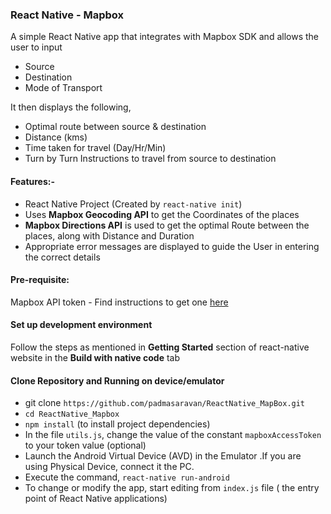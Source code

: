 ### React Native - Mapbox
A simple React Native app that integrates with Mapbox SDK and allows the user to input
- Source
- Destination
- Mode of Transport

It then displays the following,
- Optimal route between source & destination
- Distance (kms)
- Time taken for travel (Day/Hr/Min)
- Turn by Turn Instructions to travel from source to destination

#### Features:-
- React Native Project (Created by ```react-native init```)
- Uses **Mapbox Geocoding API** to get the Coordinates of the places
- **Mapbox Directions API** is used to  get the optimal Route between the places, along with Distance and Duration
- Appropriate error messages are displayed to guide the User in entering the correct details

#### Pre-requisite:

Mapbox API token - Find instructions to get one [here](https://www.mapbox.com/help/how-access-tokens-work/)


#### Set up development environment
Follow the steps as mentioned in **Getting Started** section of react-native website in the **Build with native code** tab


#### Clone Repository and Running on device/emulator

- git clone ```https://github.com/padmasaravan/ReactNative_MapBox.git```
- ```cd ReactNative_Mapbox```
- ```npm install``` (to install project dependencies)
- In the file ```utils.js```, change the value of the constant ```mapboxAccessToken``` to your token value (optional)
- Launch the Android Virtual Device (AVD) in the Emulator .If you are using Physical Device, connect it the PC.
- Execute the command, ```react-native run-android```
- To change or modify the app, start editing from ```index.js``` file ( the entry point of React Native applications)
